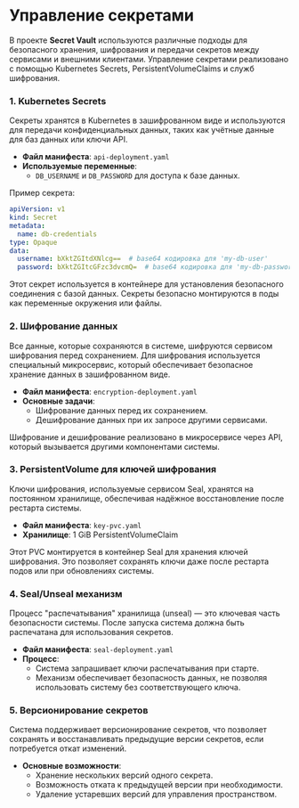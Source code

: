 # Управление секретами

В проекте **Secret Vault** используются различные подходы для безопасного хранения, шифрования и передачи секретов между сервисами и внешними клиентами. Управление секретами реализовано с помощью Kubernetes Secrets, PersistentVolumeClaims и служб шифрования.

### 1. Kubernetes Secrets

Секреты хранятся в Kubernetes в зашифрованном виде и используются для передачи конфиденциальных данных, таких как учётные данные для баз данных или ключи API.

- **Файл манифеста**: `api-deployment.yaml`
- **Используемые переменные**:
  - `DB_USERNAME` и `DB_PASSWORD` для доступа к базе данных.
  
Пример секрета:
```yaml
apiVersion: v1
kind: Secret
metadata:
  name: db-credentials
type: Opaque
data:
  username: bXktZGItdXNlcg==  # base64 кодировка для 'my-db-user'
  password: bXktZGItcGFzc3dvcmQ=  # base64 кодировка для 'my-db-password'
```

Этот секрет используется в контейнере для установления безопасного соединения с базой данных. Секреты безопасно монтируются в поды как переменные окружения или файлы.

### 2. Шифрование данных

Все данные, которые сохраняются в системе, шифруются сервисом шифрования перед сохранением. Для шифрования используется специальный микросервис, который обеспечивает безопасное хранение данных в зашифрованном виде.

- **Файл манифеста**: `encryption-deployment.yaml`
- **Основные задачи**:
  - Шифрование данных перед их сохранением.
  - Дешифрование данных при их запросе другими сервисами.

Шифрование и дешифрование реализовано в микросервисе через API, который вызывается другими компонентами системы.

### 3. PersistentVolume для ключей шифрования

Ключи шифрования, используемые сервисом Seal, хранятся на постоянном хранилище, обеспечивая надёжное восстановление после рестарта системы.

- **Файл манифеста**: `key-pvc.yaml`
- **Хранилище**: 1 GiB PersistentVolumeClaim

Этот PVC монтируется в контейнер Seal для хранения ключей шифрования. Это позволяет сохранять ключи даже после рестарта подов или при обновлениях системы.

### 4. Seal/Unseal механизм

Процесс "распечатывания" хранилища (unseal) — это ключевая часть безопасности системы. После запуска система должна быть распечатана для использования секретов.

- **Файл манифеста**: `seal-deployment.yaml`
- **Процесс**:
  - Система запрашивает ключи распечатывания при старте.
  - Механизм обеспечивает безопасность данных, не позволяя использовать систему без соответствующего ключа.

### 5. Версионирование секретов

Система поддерживает версионирование секретов, что позволяет сохранять и восстанавливать предыдущие версии секретов, если потребуется откат изменений.

- **Основные возможности**:
  - Хранение нескольких версий одного секрета.
  - Возможность отката к предыдущей версии при необходимости.
  - Удаление устаревших версий для управления пространством.
